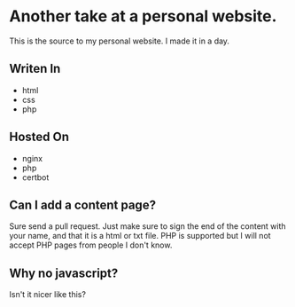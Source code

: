 # Another take at a personal website.
This is the source to my personal website. I made it in a day.

## Writen In
- html
- css
- php

## Hosted On
- nginx
- php
- certbot

## Can I add a content page?
Sure send a pull request. Just make sure to sign the end of the content with your name, and that it is a html or txt file. PHP is supported but I will not accept PHP pages from people I don't know.

## Why no javascript?
Isn't it nicer like this?
